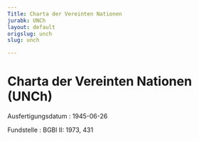 ```yaml
---
Title: Charta der Vereinten Nationen
jurabk: UNCh
layout: default
origslug: unch
slug: unch

---
```


# Charta der Vereinten Nationen (UNCh)

Ausfertigungsdatum
:   1945-06-26

Fundstelle
:   BGBl II: 1973, 431

